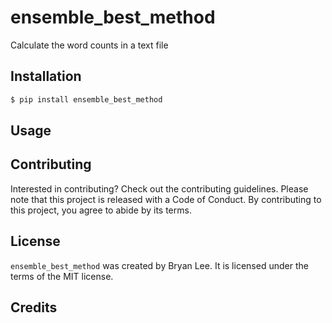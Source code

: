 # ensemble_best_method

Calculate the word counts in a text file

## Installation

```bash
$ pip install ensemble_best_method
```

## Usage


## Contributing

Interested in contributing? Check out the contributing guidelines. Please note that this project is released with a Code of Conduct. By contributing to this project, you agree to abide by its terms.

## License

`ensemble_best_method` was created by Bryan Lee. It is licensed under the terms of the MIT license.

## Credits
